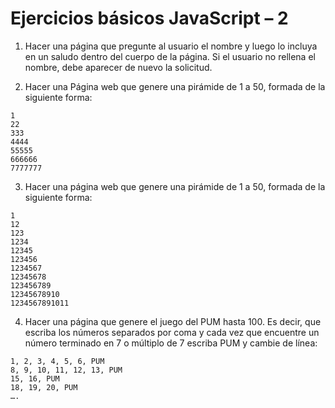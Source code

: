# Ejercicios básicos JavaScript – 2

1. Hacer una página que pregunte al usuario el nombre y luego lo incluya en un saludo dentro del cuerpo de la página. Si el usuario no rellena el nombre, debe aparecer de nuevo la solicitud.

2. Hacer una Página web que genere una pirámide de 1 a 50, formada de la siguiente forma:

```
1 
22 
333 
4444 
55555 
666666 
7777777 
```
3. Hacer una página web que genere una pirámide de 1 a 50, formada de la siguiente forma: 
```
1 
12 
123 
1234 
12345 
123456 
1234567 
12345678 
123456789 
12345678910 
1234567891011 
```
4. Hacer una página que genere el juego del PUM hasta 100. Es decir, que escriba los números separados por coma y cada vez que encuentre un número terminado en 7 o múltiplo de 7 escriba PUM y cambie de línea:

```
1, 2, 3, 4, 5, 6, PUM
8, 9, 10, 11, 12, 13, PUM
15, 16, PUM
18, 19, 20, PUM
….
```  
